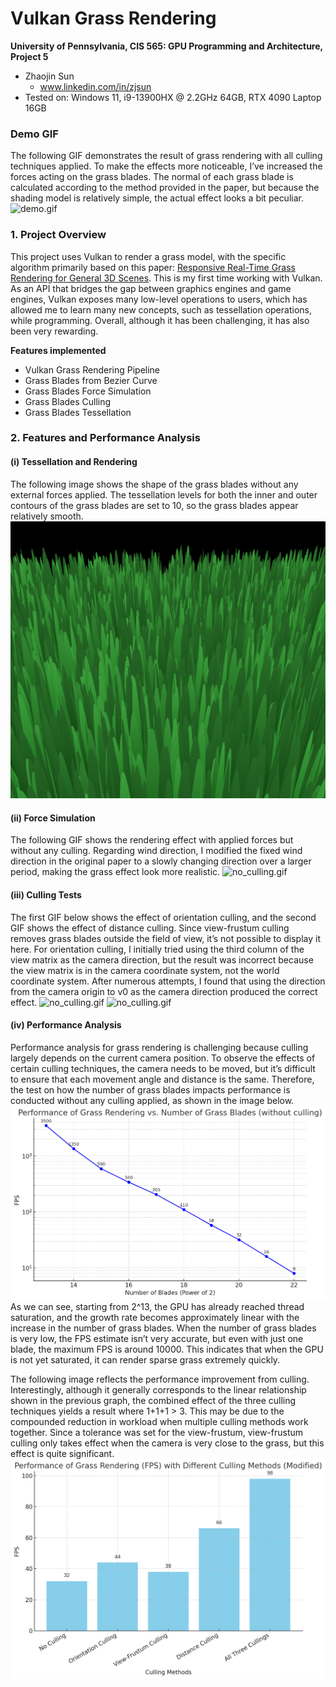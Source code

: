 Vulkan Grass Rendering
==================================

**University of Pennsylvania, CIS 565: GPU Programming and Architecture, Project 5**

* Zhaojin Sun
  * www.linkedin.com/in/zjsun
* Tested on: Windows 11, i9-13900HX @ 2.2GHz 64GB, RTX 4090 Laptop 16GB

### Demo GIF
The following GIF demonstrates the result of grass rendering with all culling techniques applied. To make the effects more noticeable, I’ve increased the forces acting on the grass blades. The normal of each grass blade is calculated according to the method provided in the paper, but because the shading model is relatively simple, the actual effect looks a bit peculiar.
![demo.gif](img%2Fdemo.gif)

### 1. Project Overview
This project uses Vulkan to render a grass model, with the specific algorithm primarily based on this paper: [Responsive Real-Time Grass Rendering for General 3D Scenes](https://www.cg.tuwien.ac.at/research/publications/2017/JAHRMANN-2017-RRTG/JAHRMANN-2017-RRTG-draft.pdf). This is my first time working with Vulkan. As an API that bridges the gap between graphics engines and game engines, Vulkan exposes many low-level operations to users, which has allowed me to learn many new concepts, such as tessellation operations, while programming. Overall, although it has been challenging, it has also been very rewarding.

**Features implemented**
- Vulkan Grass Rendering Pipeline
- Grass Blades from Bezier Curve
- Grass Blades Force Simulation
- Grass Blades Culling
- Grass Blades Tessellation


### 2. Features and Performance Analysis
#### (i) Tessellation and Rendering
The following image shows the shape of the grass blades without any external forces applied. The tessellation levels for both the inner and outer contours of the grass blades are set to 10, so the grass blades appear relatively smooth.
![blades.png](img%2Fblades.png)

#### (ii) Force Simulation
The following GIF shows the rendering effect with applied forces but without any culling. Regarding wind direction, I modified the fixed wind direction in the original paper to a slowly changing direction over a larger period, making the grass effect look more realistic.
![no_culling.gif](img%2Fno_culling.gif)

#### (iii) Culling Tests
The first GIF below shows the effect of orientation culling, and the second GIF shows the effect of distance culling. Since view-frustum culling removes grass blades outside the field of view, it’s not possible to display it here. For orientation culling, I initially tried using the third column of the view matrix as the camera direction, but the result was incorrect because the view matrix is in the camera coordinate system, not the world coordinate system. After numerous attempts, I found that using the direction from the camera origin to v0 as the camera direction produced the correct effect.
![no_culling.gif](img%2Fori_culling.gif)
![no_culling.gif](img%2Fdist_culling.gif)


#### (iv) Performance Analysis
Performance analysis for grass rendering is challenging because culling largely depends on the current camera position. To observe the effects of certain culling techniques, the camera needs to be moved, but it’s difficult to ensure that each movement angle and distance is the same. Therefore, the test on how the number of grass blades impacts performance is conducted without any culling applied, as shown in the image below.
![blade_number.png](img%2Fblade_number.png)
As we can see, starting from 2^13, the GPU has already reached thread saturation, and the growth rate becomes approximately linear with the increase in the number of grass blades. When the number of grass blades is very low, the FPS estimate isn’t very accurate, but even with just one blade, the maximum FPS is around 10000. This indicates that when the GPU is not yet saturated, it can render sparse grass extremely quickly.

The following image reflects the performance improvement from culling. Interestingly, although it generally corresponds to the linear relationship shown in the previous graph, the combined effect of the three culling techniques yields a result where 1+1+1 > 3. This may be due to the compounded reduction in workload when multiple culling methods work together. Since a tolerance was set for the view-frustum, view-frustum culling only takes effect when the camera is very close to the grass, but this effect is quite significant.
![culling.png](img%2Fculling.png)